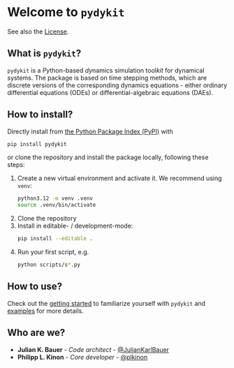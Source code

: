 # Welcome to `pydykit`

See also the [License][license_pydykit_examples].

## What is `pydykit`?

`pydykit` is a *Py*thon-based *dy*namics simulation tool*kit* for dynamical systems. The package is based on time stepping methods, which are discrete versions of the corresponding dynamics equations - either ordinary differential equations (ODEs) or differential-algebraic equations (DAEs).

## How to install?

Directly install from
[the Python Package Index (PyPI)](https://pypi.org/project/pydykit/)
with

```bash linenums="0"
pip install pydykit
```

or clone the repository and install the package locally, following these steps:

1. Create a new virtual environment and activate it.
   We recommend using `venv`:
   ```bash linenums="0"
   python3.12 -m venv .venv
   source .venv/bin/activate
   ```
2. Clone the repository
3. Install in editable- / development-mode:
   ```bash linenums="0"
   pip install --editable .
   ```
4. Run your first script, e.g.
   ```bash linenums="0"
   python scripts/s*.py
   ```

## How to use?

Check out the
[getting started](getting_started.md) to familiarize yourself with `pydykit`
and
[examples](examples/pendulum_3d.md) for more details.


## Who are we?

- **Julian K. Bauer** - _Code architect_ - [@JulianKarlBauer](https://github.com/JulianKarlBauer)
- **Philipp L. Kinon** - _Core developer_ - [@plkinon](https://github.com/plkinon)


[license_pydykit_examples]: https://github.com/pydykit/pydykit/blob/main/pydykit/LICENSE
